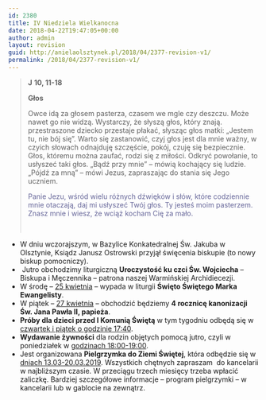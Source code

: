 ```yaml
---
id: 2380
title: IV Niedziela Wielkanocna
date: 2018-04-22T19:47:05+00:00
author: admin
layout: revision
guid: http://anielaolsztynek.pl/2018/04/2377-revision-v1/
permalink: /2018/04/2377-revision-v1/
---
```

> **J** **10, 11-18**
> 
> **Głos**
> 
> Owce idą za głosem pasterza, czasem we mgle czy deszczu. Może nawet go nie widzą. Wystarczy, że słyszą głos, który znają. przestraszone dziecko przestaje płakać, słysząc głos matki: &#8222;Jestem tu, nie bój się&#8221;. Warto się zastanowić, czyj głos jest dla mnie ważny, w czyich słowach odnajduję szczęście, pokój, czuję się bezpiecznie. Głos, któremu można zaufać, rodzi się z miłości. Odkryć powołanie, to usłyszeć taki głos. &#8222;Bądź przy mnie&#8221; &#8211; mówią kochający się ludzie. &#8222;Pójdź za mną&#8221; &#8211; mówi Jezus, zapraszając do stania się Jego uczniem.
> 
> <span style="color: #666699;">Panie Jezu, wśród wielu różnych dźwięków i słów, które codziennie mnie otaczają, daj mi usłyszeć Twój głos. Ty jesteś moim pasterzem. Znasz mnie i wiesz, że wciąż kocham Cię za mało.</span>
> 
> &nbsp;

  * W dniu wczorajszym, w Bazylice Konkatedralnej Św. Jakuba w Olsztynie, Ksiądz Janusz Ostrowski przyjął święcenia biskupie (to nowy biskup pomocniczy).
  *  Jutro obchodzimy liturgiczną **Uroczystość ku czci Św. Wojciecha** – Biskupa i Męczennika – patrona naszej Warmińskiej Archidiecezji.
  * W środę &#8211; <span style="text-decoration: underline;">25 kwietnia</span> &#8211; wypada w liturgii **Święto Świętego Marka Ewangelisty**.
  * W piątek &#8211; <span style="text-decoration: underline;">27 kwietnia</span> &#8211; obchodzić będziemy **4 rocznicę kanonizacji Św. Jana Pawła II, papieża**.
  * **Próby dla dzieci przed I Komunią Świętą** w tym tygodniu odbędą się w <span style="text-decoration: underline;">czwartek i piątek o godzinie 17:40</span>.
  * **Wydawanie żywności** dla rodzin objętych pomocą jutro, czyli w poniedziałek w <span style="text-decoration: underline;">godzinach 18:00-19:00</span>.
  * Jest organizowana **Pielgrzymka do Ziemi Świętej**, która odbędzie się w <span style="text-decoration: underline;">dniach 13.03-20.03.2019</span>. Wszystkich chętnych zapraszam  do kancelarii w najbliższym czasie. W przeciągu trzech miesięcy trzeba wpłacić zaliczkę. Bardziej szczegółowe informacje – program pielgrzymki – w kancelarii lub w gablocie na zewnątrz.

&nbsp;